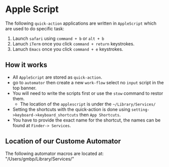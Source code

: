 # Apple Script
The following `quick-action` applications are written in `AppleScript` which are used to do specific task:
1. Launch `safari` using `command + b` or `alt + b`
2. Lanuch `iTerm` once you click `command + return` keystrokes.
3. Lanuch `Emacs` once you click `command + e` keystrokes.


## How it works
- All `AppleScript` are stored as `quick-action`.
- go to `automator` then create a new `work-flow` select no `input` script in the top banner.
- You will need to write the scripts first or use the `stow` command to restor them.
    - The location of the `applescript` is under the `~/Library/Services/`
- Setting the shortcuts with the quick-action is done using `setting->keyboard->keyboard_shortcuts` then `App Shortcuts`.
- You have to provide the exact name for the shortcut, the names can be found at `Finder-> Services`.




## Location of our Custome Automator

The following automator macros are located at: "/Users/gmbp/Library/Services/"
